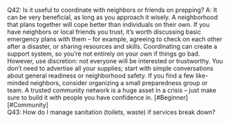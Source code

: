 Q42: Is it useful to coordinate with neighbors or friends on prepping?
A: It can be very beneficial, as long as you approach it wisely. A neighborhood that plans together will cope better than individuals on their own. If you have neighbors or local friends you trust, it’s worth discussing basic emergency plans with them – for example, agreeing to check on each other after a disaster, or sharing resources and skills. Coordinating can create a support system, so you’re not entirely on your own if things go bad. However, use discretion: not everyone will be interested or trustworthy. You don’t need to advertise all your supplies; start with simple conversations about general readiness or neighborhood safety. If you find a few like-minded neighbors, consider organizing a small preparedness group or team. A trusted community network is a huge asset in a crisis – just make sure to build it with people you have confidence in. [#Beginner] [#Community]  
Q43: How do I manage sanitation (toilets, waste) if services break down?